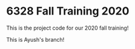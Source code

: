 # 6328 Fall Training 2020

This is the project code for our 2020 fall training!

This is Ayush's branch!